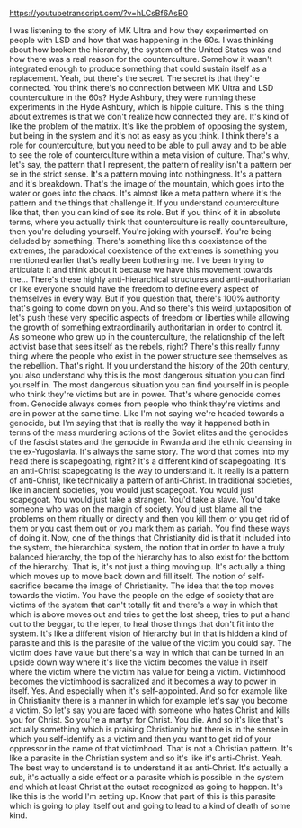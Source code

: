 https://youtubetranscript.com/?v=hLCsBf6AsB0

 I was listening to the story of MK Ultra and how they experimented on people with LSD and how that was happening in the 60s. I was thinking about how broken the hierarchy, the system of the United States was and how there was a real reason for the counterculture. Somehow it wasn't integrated enough to produce something that could sustain itself as a replacement. Yeah, but there's the secret. The secret is that they're connected. You think there's no connection between MK Ultra and LSD counterculture in the 60s? Hyde Ashbury, they were running these experiments in the Hyde Ashbury, which is hippie culture. This is the thing about extremes is that we don't realize how connected they are. It's kind of like the problem of the matrix. It's like the problem of opposing the system, but being in the system and it's not as easy as you think. I think there's a role for counterculture, but you need to be able to pull away and to be able to see the role of counterculture within a meta vision of culture. That's why, let's say, the pattern that I represent, the pattern of reality isn't a pattern per se in the strict sense. It's a pattern moving into nothingness. It's a pattern and it's breakdown. That's the image of the mountain, which goes into the water or goes into the chaos. It's almost like a meta pattern where it's the pattern and the things that challenge it. If you understand counterculture like that, then you can kind of see its role. But if you think of it in absolute terms, where you actually think that counterculture is really counterculture, then you're deluding yourself. You're joking with yourself. You're being deluded by something. There's something like this coexistence of the extremes, the paradoxical coexistence of the extremes is something you mentioned earlier that's really been bothering me. I've been trying to articulate it and think about it because we have this movement towards the... There's these highly anti-hierarchical structures and anti-authoritarian or like everyone should have the freedom to define every aspect of themselves in every way. But if you question that, there's 100% authority that's going to come down on you. And so there's this weird juxtaposition of let's push these very specific aspects of freedom or liberties while allowing the growth of something extraordinarily authoritarian in order to control it. As someone who grew up in the counterculture, the relationship of the left activist base that sees itself as the rebels, right? There's this really funny thing where the people who exist in the power structure see themselves as the rebellion. That's right. If you understand the history of the 20th century, you also understand why this is the most dangerous situation you can find yourself in. The most dangerous situation you can find yourself in is people who think they're victims but are in power. That's where genocide comes from. Genocide always comes from people who think they're victims and are in power at the same time. Like I'm not saying we're headed towards a genocide, but I'm saying that that is really the way it happened both in terms of the mass murdering actions of the Soviet elites and the genocides of the fascist states and the genocide in Rwanda and the ethnic cleansing in the ex-Yugoslavia. It's always the same story. The word that comes into my head there is scapegoating, right? It's a different kind of scapegoating. It's an anti-Christ scapegoating is the way to understand it. It really is a pattern of anti-Christ, like technically a pattern of anti-Christ. In traditional societies, like in ancient societies, you would just scapegoat. You would just scapegoat. You would just take a stranger. You'd take a slave. You'd take someone who was on the margin of society. You'd just blame all the problems on them ritually or directly and then you kill them or you get rid of them or you cast them out or you mark them as pariah. You find these ways of doing it. Now, one of the things that Christianity did is that it included into the system, the hierarchical system, the notion that in order to have a truly balanced hierarchy, the top of the hierarchy has to also exist for the bottom of the hierarchy. That is, it's not just a thing moving up. It's actually a thing which moves up to move back down and fill itself. The notion of self-sacrifice became the image of Christianity. The idea that the top moves towards the victim. You have the people on the edge of society that are victims of the system that can't totally fit and there's a way in which that which is above moves out and tries to get the lost sheep, tries to put a hand out to the beggar, to the leper, to heal those things that don't fit into the system. It's like a different vision of hierarchy but in that is hidden a kind of parasite and this is the parasite of the value of the victim you could say. The victim does have value but there's a way in which that can be turned in an upside down way where it's like the victim becomes the value in itself where the victim where the victim has value for being a victim. Victimhood becomes the victimhood is sacralized and it becomes a way to power in itself. Yes. And especially when it's self-appointed. And so for example like in Christianity there is a manner in which for example let's say you become a victim. So let's say you are faced with someone who hates Christ and kills you for Christ. So you're a martyr for Christ. You die. And so it's like that's actually something which is praising Christianity but there is in the sense in which you self-identify as a victim and then you want to get rid of your oppressor in the name of that victimhood. That is not a Christian pattern. It's like a parasite in the Christian system and so it's like it's anti-Christ. Yeah. The best way to understand is to understand it as anti-Christ. It's actually a sub, it's actually a side effect or a parasite which is possible in the system and which at least Christ at the outset recognized as going to happen. It's like this is the world I'm setting up. Know that part of this is this parasite which is going to play itself out and going to lead to a kind of death of some kind.